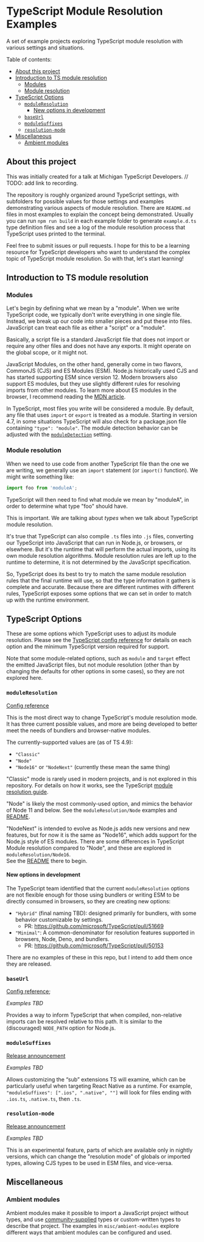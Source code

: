 # TypeScript Module Resolution Examples <!-- omit from toc -->

A set of example projects exploring TypeScript module resolution with various settings and situations.

Table of contents:
- [About this project](#about-this-project)
- [Introduction to TS module resolution](#introduction-to-ts-module-resolution)
  - [Modules](#modules)
  - [Module resolution](#module-resolution)
- [TypeScript Options](#typescript-options)
  - [`moduleResolution`](#moduleresolution)
    - [New options in development](#new-options-in-development)
  - [`baseUrl`](#baseurl)
  - [`moduleSuffixes`](#modulesuffixes)
  - [`resolution-mode`](#resolution-mode)
- [Miscellaneous](#miscellaneous)
  - [Ambient modules](#ambient-modules)

## About this project

This was initially created for a talk at Michigan TypeScript Developers.  // TODO: add link to recording.

The repository is roughly organized around TypeScript settings, with subfolders for possible values for those settings
and examples demonstrating various aspects of module resolution.  There are `README.md` files in most examples to
explain the concept being demonstrated.  Usually you can run `npm run build` in each example folder to generate 
`example.d.ts` type definition files and see a log of the module resolution process that TypeScript uses printed
to the terminal.

Feel free to submit issues or pull requests.  I hope for this to be a learning resource for TypeScript developers who
want to understand the complex topic of TypeScript module resolution.  So with that, let's start learning!


## Introduction to TS module resolution

### Modules

Let's begin by defining what we mean by a "module".  When we write TypeScript code, 
we typically don't write everything in one single file. Instead, we break up our code 
into smaller pieces and put these into files.  JavaScript can treat each file as either 
a "script" or a "module".

Basically, a script file is a standard JavaScript file that does not import or require any other files
and does not have any exports.  It might operate on the global scope, or it might not.

JavaScript Modules, on the other hand, generally come in two flavors, CommonJS (CJS) and 
ES Modules (ESM).  Node.js historically used CJS and has started supporting ESM since version 12.
Modern browsers also support ES modules, but they use slightly different rules for resolving
imports from other modules.  To learn more about ES modules in the browser, I recommend reading the
[MDN article](https://developer.mozilla.org/en-US/docs/Web/JavaScript/Guide/Modules).

In TypeScript, most files you write will be considered a module.  By default, any file that uses `import` or `export` is treated as a module.  Starting in version 4.7, in some situations TypeScript will also check for a package.json file containing `"type": "module"`.  The module detection behavior can be 
adjusted with the [`moduleDetection`](https://www.typescriptlang.org/tsconfig#moduleDetection) setting.

### Module resolution

When we need to use code from another TypeScript file than the one we are writing, we generally
use an `import` statement (or `import()` function).  We might write something like:

```ts
import foo from 'moduleA';
```

TypeScript will then need to find what module we mean by "moduleA", in order to determine what type 
"foo" should have.

This is important.  We are talking about _types_ when we talk about TypeScript module resolution.

It's true that TypeScript can also compile `.ts` files into `.js` files, converting our TypeScript into 
JavaScript that can run in Node.js, or browsers, or elsewhere.  But it's the runtime that will perform
the actual imports, using its own module resolution algorithms.  Module resolution rules are left up to the runtime to determine, it is not determined by the JavaScript specification.

So, TypeScript does its best to try to match the same module resolution rules that the final runtime
will use, so that the type information it gathers is complete and accurate.  Because there are different
runtimes with different rules, TypeScript exposes some options that we can set in order to match up with 
the runtime environment.

## TypeScript Options

These are some options which TypeScript uses to adjust its module resolution.  Please see the 
[TypeScript config reference](https://www.typescriptlang.org/tsconfig) for details on each option
and the minimum TypeScript version required for support.

Note that some module-related options, such as `module` and `target` effect the emitted JavaScript files, but not module resolution (other than by changing the defaults for other options in some cases), so they are not explored here.

### `moduleResolution`

[Config reference](https://www.typescriptlang.org/tsconfig#moduleResolution)

This is the most direct way to change TypeScript's module resolution mode.  It has three current possible values,
and more are being developed to better meet the needs of bundlers and browser-native modules.  

The currently-supported values are (as of TS 4.9):

- `"Classic"`
- `"Node"`
- `"Node16"` or `"NodeNext"` (currently these mean the same thing)

"Classic" mode is rarely used in modern projects, and is not explored in this repository.  For details on how it works,
see the TypeScript [module resolution guide](https://www.typescriptlang.org/docs/handbook/module-resolution.html#classic).

"Node" is likely the most commonly-used option, and mimics the behavior of Node 11 and below. 
See the `moduleResolution/Node` examples and [README](moduleResolution/Node/README.md).

"NodeNext" is intended to evolve as Node.js adds new versions and new features, but for now it is the same as "Node16",
which adds support for the Node.js style of ES modules.  There are some differences in TypeScript Module resolution
compared to "Node", and these are explored in `moduleResolution/Node16`.  
See the [README](moduleResolution/Node16/README.md) there to begin.


#### New options in development

The TypeScript team identified that the current `moduleResolution` options are not flexible enough for those using 
bundlers or writing ESM to be directly consumed in browsers, so they are creating new options:

- `"Hybrid"` (final naming TBD): designed primarily for bundlers, with some behavior customizable by settings. 
  - PR: https://github.com/microsoft/TypeScript/pull/51669
- `"Minimal"`: A common-denominator for resolution features supported in browsers, Node, Deno, and bundlers. 
  - PR: https://github.com/microsoft/TypeScript/pull/50153

There are no examples of these in this repo, but I intend to add them once they are released.

### `baseUrl`

[Config reference](https://www.typescriptlang.org/tsconfig#baseUrl);

*Examples TBD*

Provides a way to inform TypeScript that when compiled, non-relative imports can be resolved relative to this path.
It is similar to the (discouraged) `NODE_PATH` option for Node.js.

### `moduleSuffixes`

[Release announcement](https://devblogs.microsoft.com/typescript/announcing-typescript-4-7/#resolution-customization-with-modulesuffixes)

*Examples TBD*

Allows customizing the “sub” extensions TS will examine, which can be particularly useful when targeting React Native
as a runtime.  For example, `"moduleSuffixes": [".ios", ".native", ""]` will look for files ending with `.ios.ts`, `.native.ts`, then `.ts`.

### `resolution-mode`

[Release announcement](https://devblogs.microsoft.com/typescript/announcing-typescript-4-7/#resolution-mode)

*Examples TBD*

This is an experimental feature, parts of which are available only in nightly versions, which can change the
"resolution mode" of globals or imported types, allowing CJS types to be used in ESM files, and vice-versa.

## Miscellaneous

### Ambient modules 

Ambient modules make it possible to import a JavaScript project without types, and use 
[community-supplied](https://github.com/DefinitelyTyped/DefinitelyTyped) types or custom-written types to 
describe that project.  The examples in `misc/ambient-modules` explore different ways that ambient modules can be
configured and used.
